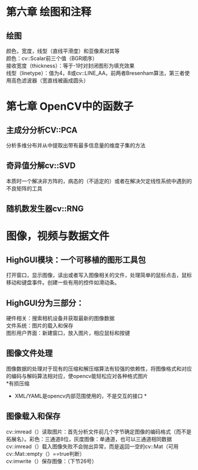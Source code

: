 
# 第六章 绘图和注释   
## 绘图   
颜色，宽度，线型（直线平滑度）和亚像素对其等   
颜色：cv::Scalar前三个值（BGR顺序）    
接收宽度（thickness）：等于-1时对封闭图形为填充效果    
线型（linetype）：值为4，8或cv::LINE_AA，前两者Bresenham算法，第三者使用高色滤波器（宽直线被画成圆头）    



# 第七章 OpenCV中的函数子    

## 主成分分析CV::PCA    
分析多维分布并从中提取出带有最多信息量的维度子集的方法    

## 奇异值分解cv::SVD   
本质时一个解决非方阵的，病态的（不适定的）或者在解决欠定线性系统中遇到的不良矩阵的工具    

## 随机数发生器cv::RNG   


# 图像，视频与数据文件    
## HighGUI模块：一个可移植的图形工具包    
打开窗口，显示图像，读出或者写入图像相关的文件，处理简单的鼠标点击，鼠标移动和键盘事件。创建一些有用的控件如滑动条。    
## HighGUI分为三部分：    
硬件相关：搜索相机设备并获取最新的图像数据    
文件系统：图片的载入和保存     
图形用户界面：新建窗口，放入图片，相应鼠标和按键    

## 图像文件处理    
图像数据的处理对于现有的压缩和解压缩算法有较强的依赖性，将图像格式和对应的编码与解码算法相对应，使opencv能轻松应对各种格式图片     
*有损压缩    
* XML/YAML是opencv内部范围使用的，不是交互的接口 *     

## 图像载入和保存    
cv::imread（）读取图片：首先分析文件前几个字节确定图像的编码格式（而不是拓展名）。彩色：三通道8位，灰度图像：单通道，也可以三通道相同数据    
cv::imread（）载入图像失败不会抛出异常，而是返回一空的cv::Mat（可用cv::Mat::empty（）==true判断）    
cv:imwrite（）保存图像：（下节26号）

